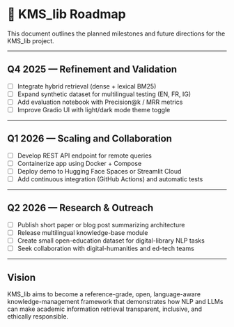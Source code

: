 # 🧭 KMS_lib Roadmap

This document outlines the planned milestones and future directions for the KMS_lib project.

---

## **Q4 2025 — Refinement and Validation**
- [ ] Integrate hybrid retrieval (dense + lexical BM25)
- [ ] Expand synthetic dataset for multilingual testing (EN, FR, IG)
- [ ] Add evaluation notebook with Precision@k / MRR metrics
- [ ] Improve Gradio UI with light/dark mode theme toggle

---

## **Q1 2026 — Scaling and Collaboration**
- [ ] Develop REST API endpoint for remote queries
- [ ] Containerize app using Docker + Compose
- [ ] Deploy demo to Hugging Face Spaces or Streamlit Cloud
- [ ] Add continuous integration (GitHub Actions) and automatic tests

---

## **Q2 2026 — Research & Outreach**
- [ ] Publish short paper or blog post summarizing architecture
- [ ] Release multilingual knowledge-base module
- [ ] Create small open-education dataset for digital-library NLP tasks
- [ ] Seek collaboration with digital-humanities and ed-tech teams

---

## **Vision**
KMS_lib aims to become a reference-grade, open, language-aware knowledge-management framework
that demonstrates how NLP and LLMs can make academic information retrieval transparent,
inclusive, and ethically responsible.
